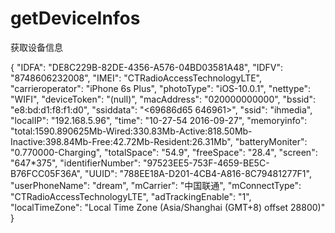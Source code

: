 # getDeviceInfos
获取设备信息

{
    "IDFA": "DE8C229B-82DE-4356-A576-04BD03581A48",
    "IDFV": "8748606232008",
    "IMEI": "CTRadioAccessTechnologyLTE",
    "carrieroperator": "iPhone 6s Plus",
    "photoType": "iOS-10.0.1",
    "nettype": "WIFI",
    "deviceToken": "(null)",
    "macAddress": "020000000000",
    "bssid": "e8:bd:d1:f8:f1:d0",
    "ssiddata": "<69686d65 646961>",
    "ssid": "ihmedia",
    "localIP": "192.168.5.96",
    "time": "10-27-54 2016-09-27",
    "memoryinfo": "total:1590.890625Mb-Wired:330.83Mb-Active:818.50Mb-Inactive:398.84Mb-Free:42.72Mb-Resident:26.31Mb",
    "batteryMoniter": "0.770000-Charging",
    "totalSpace": "54.9",
    "freeSpace": "28.4",
    "screen": "647*375",
    "identifierNumber": "97523EE5-753F-4659-BE5C-B76FCC05F36A",
    "UUID": "788EE18A-D201-4CB4-A816-8C79481277F1",
    "userPhoneName": "dream",
    "mCarrier": "中国联通",
    "mConnectType": "CTRadioAccessTechnologyLTE",
    "adTrackingEnable": "1",
    "localTimeZone": "Local Time Zone (Asia/Shanghai (GMT+8) offset 28800)"
}
